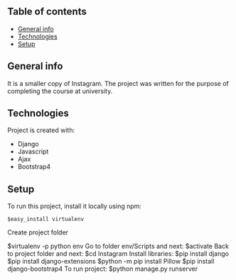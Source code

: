 ## Table of contents
* [General info](#general-info)
* [Technologies](#technologies)
* [Setup](#setup)

## General info
It is a smaller copy of Instagram.
The project was written for the purpose of completing the course at university.
	
## Technologies
Project is created with:
* Django
* Javascript
* Ajax
* Bootstrap4

## Setup
To run this project, install it locally using npm:

```
$easy_install virtualenv
```
Create project folder 

$virtualenv -p python env
Go to folder env/Scripts and next:
$activate
Back to project folder and next:
$cd Instagram
Install libraries:
$pip install django
$pip install django-extensions
$python -m pip install Pillow
$pip install django-bootstrap4
To run project:
$python manage.py runserver
```